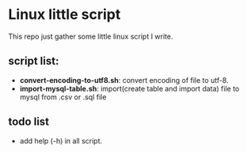 # Linux little script

This repo just gather some little linux script I write.

## script list:
+ __convert-encoding-to-utf8.sh__: convert encoding of file to utf-8.
+ __import-mysql-table.sh__: import(create table and import data) file to mysql from .csv or .sql file 

## todo list
+ add help (-h) in all script.